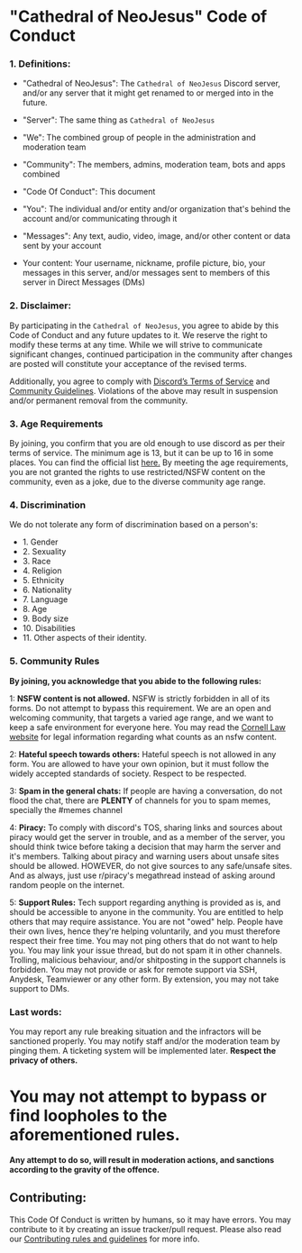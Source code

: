 # "Cathedral of NeoJesus" Code of Conduct

### 1. Definitions:

- "Cathedral of NeoJesus": The `Cathedral of NeoJesus` Discord server, and/or any server that it might get renamed to or
  merged into in the future.

- "Server": The same thing as `Cathedral of NeoJesus`

- "We": The combined group of people in the administration and moderation team

- "Community": The members, admins, moderation team, bots and apps combined

- "Code Of Conduct": This document

- "You": The individual and/or entity and/or organization that's behind the account and/or communicating
  through it

- "Messages": Any text, audio, video, image, and/or other content or data sent by your account

- Your content: Your username, nickname, profile picture, bio, your messages in this server, and/or messages sent to
  members of this server in Direct Messages (DMs)

### 2. Disclaimer:
By participating in the `Cathedral of NeoJesus`, you agree to abide by this Code of Conduct and any future updates to
it. We reserve the right to modify these terms at any time. While we will strive to communicate significant changes,
continued participation in the community after changes are posted will constitute your acceptance of the revised terms.

Additionally, you agree to comply with [Discord’s Terms of Service](https://discord.com/terms) and [Community
Guidelines](https://discord.com/guidelines). Violations of the above may result in suspension and/or permanent removal
from the community.

### 3. Age Requirements

By joining, you confirm that you are old enough to use discord as per their terms of service. The minimum age is 13, but
it can be up to 16 in some places. You can find the official list
[here.](https://support.discord.com/hc/en-us/articles/360040724612-Why-is-Discord-asking-for-my-birthday) By meeting the
age requirements, you are not granted the rights to use restricted/NSFW content on the community, even as a joke, due to
the diverse community age range.

### 4. Discrimination

We do not tolerate any form of discrimination based on a person's:

- 1\. Gender
- 2\. Sexuality
- 3\. Race
- 4\. Religion
- 5\. Ethnicity
- 6\. Nationality
- 7\. Language
- 8\. Age
- 9\. Body size
- 10\. Disabilities
- 11\. Other aspects of their identity.

### 5. Community Rules

**By joining, you acknowledge that you abide to the following rules:**

  1: **NSFW content is not allowed.**
  NSFW is strictly forbidden in all of its forms. Do not attempt to bypass this requirement. We are an open and
  welcoming community, that targets a varied age range, and we want to keep a safe environment for everyone here. You
  may read the [Cornell Law website](https://www.law.cornell.edu/uscode/text/18/2256) for legal information regarding
  what counts as an nsfw content.

  2: **Hateful speech towards others:**
  Hateful speech is not allowed in any form. You are allowed to have your own opinion, but it must follow the widely
  accepted standards of society. Respect to be respected.

  3: **Spam in the general chats:**
  If people are having a conversation, do not flood the chat, there are **PLENTY** of channels for you to spam memes,
  specially the #memes channel

  4: **Piracy:**
  To comply with discord's TOS, sharing links and sources about piracy would get the server in trouble, and as a member
  of the server, you should think twice before taking a decision that may harm the server and it's members. Talking
  about piracy and warning users about unsafe sites should be allowed. HOWEVER, do not give sources to any safe/unsafe
  sites. And as always, just use r/piracy's megathread instead of asking around random people on the internet.

  5: **Support Rules:**
  Tech support regarding anything is provided as is, and should be accessible to anyone in the community. You are
  entitled to help others that may require assistance. You are not "owed" help. People have their own lives, hence
  they're helping voluntarily, and you must therefore respect their free time. You may not ping others that do not want
  to help you. You may link your issue thread, but do not spam it in other channels. Trolling, malicious behaviour,
  and/or shitposting in the support channels is forbidden. You may not provide or ask for remote support via SSH,
  Anydesk, Teamviewer or any other form. By extension, you may not take support to DMs.
  
### Last words:
You may report any rule breaking situation and the infractors will be sanctioned properly. You may notify staff and/or
the moderation team by pinging them. A ticketing system will be implemented later.
**Respect the privacy of others.**

# You may not attempt to bypass or find loopholes to the aforementioned rules.
  **Any attempt to do so, will result in moderation actions, and sanctions according to the gravity of the offence.**

## Contributing:

This Code Of Conduct is written by humans, so it may have errors. You may contribute to it by creating an issue
tracker/pull request. Please also read our [Contributing rules and guidelines](contributing.md) for more info.

<!-- this is never gonna render in the readme, so here i go: -->
<!-- made and written with love on neovim. Original document by @ingenarel, revision by hazelshantz -->
<!-- pretty please don't remove this -->
